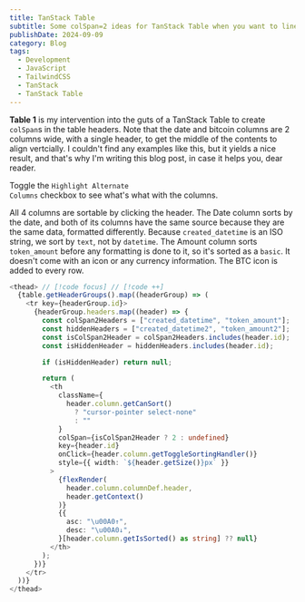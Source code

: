 ```yaml
---
title: TanStack Table
subtitle: Some colSpan=2 ideas for TanStack Table when you want to line up in the middle of the column
publishDate: 2024-09-09
category: Blog
tags:
  - Development
  - JavaScript
  - TailwindCSS
  - TanStack
  - TanStack Table
---
```


<b>Table 1</b> is my intervention into the guts of a TanStack Table to
create <code className="text-sm">colSpan</code>s in the table headers.
Note that the date and bitcoin columns are 2 columns wide, with a single
header, to get the middle of the contents to align vertcially. I
couldn't find any examples like this, but it yields a nice result, and
that's why I'm writing this blog post, in case it helps you, dear
reader.

Toggle the <code className="text-sm">Highlight Alternate Columns</code> checkbox to see what's what with the columns.

All 4 columns are sortable by clicking the header. The Date column sorts
by the date, and both of its columns have the same source because they
are the same data, formatted differently. Because <code className="text-sm">created_datetime</code> is an ISO string, we
sort by <code className="text-sm">text</code>, not by <code className="text-sm">datetime</code>. The Amount column sorts <code className="text-sm">token_amount</code> before any formatting is
done to it, so it's sorted as a <code className="text-sm">basic</code>.
It doesn't come with an icon or any currency information. The BTC icon
is added to every row.

```typescript
<thead> // [!code focus] // [!code ++]
  {table.getHeaderGroups().map((headerGroup) => (
    <tr key={headerGroup.id}>
      {headerGroup.headers.map((header) => {
        const colSpan2Headers = ["created_datetime", "token_amount"];
        const hiddenHeaders = ["created_datetime2", "token_amount2"];
        const isColSpan2Header = colSpan2Headers.includes(header.id);
        const isHiddenHeader = hiddenHeaders.includes(header.id);

        if (isHiddenHeader) return null;

        return (
          <th
            className={
              header.column.getCanSort()
                ? "cursor-pointer select-none"
                : ""
            }
            colSpan={isColSpan2Header ? 2 : undefined}
            key={header.id}
            onClick={header.column.getToggleSortingHandler()}
            style={{ width: `${header.getSize()}px` }}
          >
            {flexRender(
              header.column.columnDef.header,
              header.getContext()
            )}
            {{
              asc: "\u00A0↑",
              desc: "\u00A0↓",
            }[header.column.getIsSorted() as string] ?? null}
          </th>
        );
      })}
    </tr>
  ))}
</thead>
```
